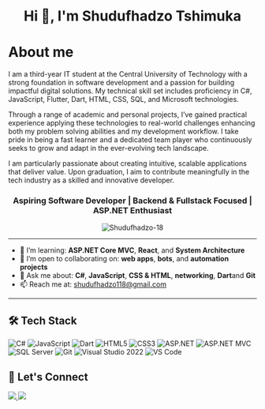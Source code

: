 <h1 align="center">Hi 👋, I'm Shudufhadzo Tshimuka</h1>
<h1> About me</h1>
<p>I am a third-year IT student at the Central University of Technology with a strong foundation in software development and a passion for building impactful digital solutions. My technical skill set includes proficiency in C#, JavaScript, Flutter, Dart, HTML, CSS, SQL, and Microsoft technologies.

Through a range of academic and personal projects, I’ve gained practical experience applying these technologies to real-world challenges enhancing both my problem solving abilities and my development workflow. I take pride in being a fast learner and a dedicated team player who continuously seeks to grow and adapt in the ever-evolving tech landscape.

I am particularly passionate about creating intuitive, scalable applications that deliver value. Upon graduation, I aim to contribute meaningfully in the tech industry as a skilled and innovative developer.</p>
<h3 align="center">Aspiring Software Developer | Backend & Fullstack Focused |  ASP.NET Enthusiast</h3>

<p align="center">
  <img src="https://komarev.com/ghpvc/?username=Shudufhadzo-18&label=Profile%20Views&color=0e75b6&style=flat" alt="Shudufhadzo-18" />
</p>



---

- 🌱 I’m learning: **ASP.NET Core MVC**, **React**, and **System Architecture**
- 👯 I’m open to collaborating on: **web apps**, **bots**, and **automation projects**
- 💬 Ask me about: **C#**, **JavaScript**, **CSS & HTML**, **networking**, **Dart**and **Git**
- 📫 Reach me at: shudufhadzo118@gmail.com

---

## 🛠️ Tech Stack

![C#](https://img.shields.io/badge/C%23-239120?style=for-the-badge&logo=c-sharp&logoColor=white)
![JavaScript](https://img.shields.io/badge/JavaScript-F7DF1E?style=for-the-badge&logo=javascript&logoColor=black)
![Dart](https://img.shields.io/badge/Dart-0175C2?style=for-the-badge&logo=dart&logoColor=white)
![HTML5](https://img.shields.io/badge/HTML5-E34F26?style=for-the-badge&logo=html5&logoColor=white)
![CSS3](https://img.shields.io/badge/CSS3-1572B6?style=for-the-badge&logo=css3&logoColor=white)
![ASP.NET](https://img.shields.io/badge/ASP.NET-512BD4?style=for-the-badge&logo=dotnet&logoColor=white)
![ASP.NET MVC](https://img.shields.io/badge/ASP.NET_MVC-512BD4?style=for-the-badge&logo=dotnet&logoColor=white)
![SQL Server](https://img.shields.io/badge/SQL_Server-CC2927?style=for-the-badge&logo=microsoft-sql-server&logoColor=white)
![Git](https://img.shields.io/badge/Git-F05032?style=for-the-badge&logo=git&logoColor=white)
![Visual Studio 2022](https://img.shields.io/badge/Visual%20Studio%202022-5C2D91?style=for-the-badge&logo=visual-studio&logoColor=white)
![VS Code](https://img.shields.io/badge/VS%20Code-007ACC?style=for-the-badge&logo=visual-studio-code&logoColor=white)



## 🔗 Let's Connect

<p align="left">
  <a href="mailto:your.shudufhadzo118@gmail.com">
    <img src="https://img.shields.io/badge/Email-D14836?style=for-the-badge&logo=gmail&logoColor=white" />
  </a>
  <a href="https://www.linkedin.com/in/shudufhadzo-tshimuka-287891233/" target="blank">
    <img src="https://img.shields.io/badge/LinkedIn-blue?style=for-the-badge&logo=linkedin&logoColor=white" />
  </a>
</p>

